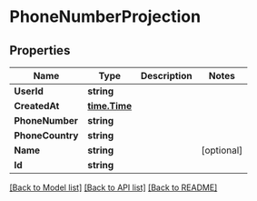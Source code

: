 # PhoneNumberProjection

## Properties

Name | Type | Description | Notes
------------ | ------------- | ------------- | -------------
**UserId** | **string** |  | 
**CreatedAt** | [**time.Time**](time.Time) |  | 
**PhoneNumber** | **string** |  | 
**PhoneCountry** | **string** |  | 
**Name** | **string** |  | [optional] 
**Id** | **string** |  | 

[[Back to Model list]](../README#documentation-for-models) [[Back to API list]](../README#documentation-for-api-endpoints) [[Back to README]](../README)



